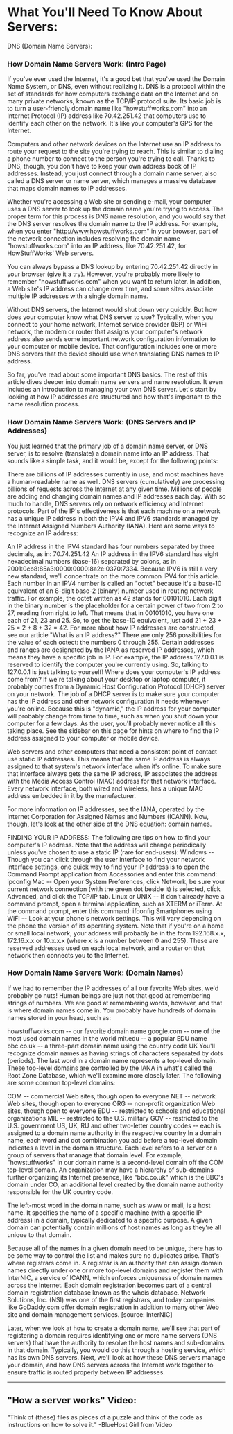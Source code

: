 <h1>What You'll Need To Know About Servers:</h1>

DNS (Domain Name Servers):

<h3>How Domain Name Servers Work: (Intro Page)</h3>
If you've ever used the Internet, it's a good bet that you've used the Domain Name System, or DNS, even without realizing it. DNS is a protocol within the set of standards for how computers exchange data on the Internet and on many private networks, known as the TCP/IP protocol suite. Its basic job is to turn a user-friendly domain name like "howstuffworks.com" into an Internet Protocol (IP) address like 70.42.251.42 that computers use to identify each other on the network. It's like your computer's GPS for the Internet.

Computers and other network devices on the Internet use an IP address to route your request to the site you're trying to reach. This is similar to dialing a phone number to connect to the person you're trying to call. Thanks to DNS, though, you don't have to keep your own address book of IP addresses. Instead, you just connect through a domain name server, also called a DNS server or name server, which manages a massive database that maps domain names to IP addresses.




Whether you're accessing a Web site or sending e-mail, your computer uses a DNS server to look up the domain name you're trying to access. The proper term for this process is DNS name resolution, and you would say that the DNS server resolves the domain name to the IP address. For example, when you enter "http://www.howstuffworks.com" in your browser, part of the network connection includes resolving the domain name "howstuffworks.com" into an IP address, like 70.42.251.42, for HowStuffWorks' Web servers.

You can always bypass a DNS lookup by entering 70.42.251.42 directly in your browser (give it a try). However, you're probably more likely to remember "howstuffworks.com" when you want to return later. In addition, a Web site's IP address can change over time, and some sites associate multiple IP addresses with a single domain name.

Without DNS servers, the Internet would shut down very quickly. But how does your computer know what DNS server to use? Typically, when you connect to your home network, Internet service provider (ISP) or WiFi network, the modem or router that assigns your computer's network address also sends some important network configuration information to your computer or mobile device. That configuration includes one or more DNS servers that the device should use when translating DNS names to IP address.

So far, you've read about some important DNS basics. The rest of this article dives deeper into domain name servers and name resolution. It even includes an introduction to managing your own DNS server. Let's start by looking at how IP addresses are structured and how that's important to the name resolution process.

<h3>How Domain Name Servers Work: (DNS Servers and IP Addresses)</h3>
You just learned that the primary job of a domain name server, or DNS server, is to resolve (translate) a domain name into an IP address. That sounds like a simple task, and it would be, except for the following points:

There are billions of IP addresses currently in use, and most machines have a human-readable name as well.
DNS servers (cumulatively) are processing billions of requests across the Internet at any given time.
Millions of people are adding and changing domain names and IP addresses each day.
With so much to handle, DNS servers rely on network efficiency and Internet protocols. Part of the IP's effectiveness is that each machine on a network has a unique IP address in both the IPV4 and IPV6 standards managed by the Internet Assigned Numbers Authority (IANA). Here are some ways to recognize an IP address:

An IP address in the IPV4 standard has four numbers separated by three decimals, as in: 70.74.251.42
An IP address in the IPV6 standard has eight hexadecimal numbers (base-16) separated by colons, as in 2001:0cb8:85a3:0000:0000:8a2e:0370:7334. Because IPV6 is still a very new standard, we'll concentrate on the more common IPV4 for this article.
Each number in an IPV4 number is called an "octet" because it's a base-10 equivalent of an 8-digit base-2 (binary) number used in routing network traffic. For example, the octet written as 42 stands for 00101010. Each digit in the binary number is the placeholder for a certain power of two from 2 to 27, reading from right to left. That means that in 00101010, you have one each of 21, 23 and 25. So, to get the base-10 equivalent, just add 21 + 23 + 25 = 2 + 8 + 32 = 42. For more about how IP addresses are constructed, see our article "What is an IP address?"
There are only 256 possibilities for the value of each octect: the numbers 0 through 255.
Certain addresses and ranges are designated by the IANA as reserved IP addresses, which means they have a specific job in IP. For example, the IP address 127.0.0.1 is reserved to identify the computer you're currently using. So, talking to 127.0.0.1 is just talking to yourself!
Where does your computer's IP address come from? If we're talking about your desktop or laptop computer, it probably comes from a Dynamic Host Configuration Protocol (DHCP) server on your network. The job of a DHCP server is to make sure your computer has the IP address and other network configuration it needs whenever you're online. Because this is "dynamic," the IP address for your computer will probably change from time to time, such as when you shut down your computer for a few days. As the user, you'll probably never notice all this taking place. See the sidebar on this page for hints on where to find the IP address assigned to your computer or mobile device.

Web servers and other computers that need a consistent point of contact use static IP addresses. This means that the same IP address is always assigned to that system's network interface when it's online. To make sure that interface always gets the same IP address, IP associates the address with the Media Access Control (MAC) address for that network interface. Every network interface, both wired and wireless, has a unique MAC address embedded in it by the manufacturer.

For more information on IP addresses, see the IANA, operated by the Internet Corporation for Assigned Names and Numbers (ICANN). Now, though, let's look at the other side of the DNS equation: domain names.

FINDING YOUR IP ADDRESS:
The following are tips on how to find your computer's IP address. Note that the address will change periodically unless you've chosen to use a static IP (rare for end-users):
Windows -- Though you can click through the user interface to find your network interface settings, one quick way to find your IP address is to open the Command Prompt application from Accessories and enter this command: ipconfig
Mac -- Open your System Preferences, click Network, be sure your current network connection (with the green dot beside it) is selected, click Advanced, and click the TCP/IP tab.
Linux or UNIX -- If don't already have a command prompt, open a terminal application, such as XTERM or iTerm. At the command prompt, enter this command: ifconfig
Smartphones using WiFi -- Look at your phone's network settings. This will vary depending on the phone the version of its operating system.
Note that if you're on a home or small local network, your address will probably be in the form 192.168.x.x, 172.16.x.x or 10.x.x.x (where x is a number between 0 and 255). These are reserved addresses used on each local network, and a router on that network then connects you to the Internet.

<h3>How Domain Name Servers Work: (Domain Names)</h3>
If we had to remember the IP addresses of all our favorite Web sites, we'd probably go nuts! Human beings are just not that good at remembering strings of numbers. We are good at remembering words, however, and that is where domain names come in. You probably have hundreds of domain names stored in your head, such as:

howstuffworks.com -- our favorite domain name
google.com -- one of the most used domain names in the world
mit.edu -- a popular EDU name
bbc.co.uk -- a three-part domain name using the country code UK
You'll recognize domain names as having strings of characters separated by dots (periods). The last word in a domain name represents a top-level domain. These top-level domains are controlled by the IANA in what's called the Root Zone Database, which we'll examine more closely later. The following are some common top-level domains:

COM -- commercial Web sites, though open to everyone
NET -- network Web sites, though open to everyone
ORG -- non-profit organization Web sites, though open to everyone
EDU -- restricted to schools and educational organizations
MIL -- restricted to the U.S. military
GOV -- restricted to the U.S. government
US, UK, RU and other two-letter country codes -- each is assigned to a domain name authority in the respective country
In a domain name, each word and dot combination you add before a top-level domain indicates a level in the domain structure. Each level refers to a server or a group of servers that manage that domain level. For example, "howstuffworks" in our domain name is a second-level domain off the COM top-level domain. An organization may have a hierarchy of sub-domains further organizing its Internet presence, like "bbc.co.uk" which is the BBC's domain under CO, an additional level created by the domain name authority responsible for the UK country code.

The left-most word in the domain name, such as www or mail, is a host name. It specifies the name of a specific machine (with a specific IP address) in a domain, typically dedicated to a specific purpose. A given domain can potentially contain millions of host names as long as they're all unique to that domain.

Because all of the names in a given domain need to be unique, there has to be some way to control the list and makes sure no duplicates arise. That's where registrars come in. A registrar is an authority that can assign domain names directly under one or more top-level domains and register them with InterNIC, a service of ICANN, which enforces uniqueness of domain names across the Internet. Each domain registration becomes part of a central domain registration database known as the whois database. Network Solutions, Inc. (NSI) was one of the first registrars, and today companies like GoDaddy.com offer domain registration in addition to many other Web site and domain management services. [source: InterNIC]

Later, when we look at how to create a domain name, we'll see that part of registering a domain requires identifying one or more name servers (DNS servers) that have the authority to resolve the host names and sub-domains in that domain. Typically, you would do this through a hosting service, which has its own DNS servers. Next, we'll look at how these DNS servers manage your domain, and how DNS servers across the Internet work together to ensure traffic is routed properly between IP addresses.

-----
<h2>"How a server works" Video:</h2>

"Think of (these) files as pieces of a puzzle and think of the code as instructions on how to solve it." -BlueHost Girl from Video
